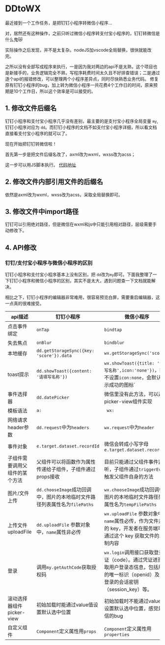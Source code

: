 # DDtoWX
最近接到一个工作任务，是把钉钉小程序转微信小程序...

对，居然还有这种操作，之前只听过微信小程序转支付宝小程序的，钉钉转微信是什么鬼😿

实际操作之后发现，并不是太复杂。nodeJS加vscode全局替换，很快就能改完。

之所以没有全部写成程序来执行，一是因为我对两边的api不是太熟，这个项目也是新接手的，业务逻辑完全不熟，写程序耗费时间太久且不好排查错误；二是通过逐个api的报错修改，可以整理两个小程序差异点，同时尽快熟悉业务代码。
修复原有钉钉小程序的bug，加上转为微信小程序一共花费4个工作日的时间，原来预期是10个工作日，所以这个效率是可以接受的。

## 1. 修改文件后缀名

钉钉小程序和支付宝小程序几乎没有差别，最主要的是支付宝小程序全局变量 `my`, 钉钉小程序对应为 `dd`。而钉钉小程序的文档不如支付宝小程序详细，所以看文档直接看支付宝小程序的就可以了。

现在开始把钉钉转微信啦！

首先第一步是把文件后缀名改了，axml改为wxml，wxss改为acss；

这一步可以用JS脚本执行。
[代码地址](https://github.com/dora-zc/DDtoWX)


## 2. 修改文件内部引用文件的后缀名

依然是axml改为wxml，wxss改为acss，采取全局替换即可。


## 3. 修改文件中import路径

钉钉可以引用绝对路径，但是微信在wxml和js中只能引用相对路径，层级需要手动修改下。


## 4. API修改

### 钉钉/支付宝小程序与微信小程序的区别

钉钉小程序和支付宝小程序基本上没有区别，把 `dd`改为`my`即可。下面我整理了一下钉钉小程序和微信小程序的区别，其实不是太大，遇到问题查一下文档就能解决。

相比之下，钉钉小程序的编辑器非常难用，很容易预览白屏，需要重启编辑器，这一点真的很难接受。

| api描述                        | 钉钉小程序                                                   | 微信小程序                                                   |
| ------------------------------ | ------------------------------------------------------------ | ------------------------------------------------------------ |
| 点击事件绑定                   | `onTap`                                                      | `bindtap`                                                    |
| 失去焦点                       | `onBlur`                                                     | `bindblur`                                                   |
| 本地缓存                       | `dd.getStorageSync({key: 'score'}).data`                     | `wx.getStorageSync('score')`                                 |
| toast提示                      | `dd.showToast({content: '请填写名称'})`                      | `wx.showToast({title: '请填写名称',icon:'none'})`，如果不设置`icon:none`，会默认显示成功的图标` |
| 事件选择器                     | `dd.datePicker`                                              | 微信里没有此方法，可以通过picker-view组件实现                |
| 模板语法                       | `a:`                                                         | ` wx:`                                                       |
| 网络请求header参数             | `dd.request`中为`headers`                                    | `wx.request`中为`header`                                     |
| 事件对象                       | `e.target.dataset.recordId`                                  | 微信会转成小写字母`e.target.dataset.recordid`                |
| 子组件需要调用父组件的某个方法 | 父组件可以将函数作为属性传递给子组件，子组件通过props接收    | 目前只能通过父组件事件监听，子组件通过`triggerEvent`触发父组件自身的方法 |
| 图片/文件上传                  | `dd.chooseImage`成功回调中，图片的本地临时文件路径列表属性名为`filePaths` | `wx.chooseImage`成功回调中，图片的本地临时文件路径列表属性名为`tempFilePaths` |
| 上传文件uploadFile             | `dd.uploadFile` 参数对象中，`name`属性非必传                 | `wx.uploadFile` 参数对象中，`name`属性必传，作为文件对应的 key，开发者在服务端可以通过这个 key 获取文件的二进制内容 |
| 登录                           | 调用`my.getAuthCode`获取授权码                               | `wx.login`调用接口获取登录凭证（code）。通过凭证进而换取用户登录态信息，包括用户的唯一标识（openid）及本次登录的会话密钥（session_key）等。 |
| 滚动选择器组件 picker-view     | 初始加载时能通过value值设置默认选中位置                      | 初始加载时不能通过value值设置默认选中位置，感觉是微信的bug   |
| 自定义组件                     | `Component`定义属性用`props`                                 | `Component`定义属性用`properties`                            |
